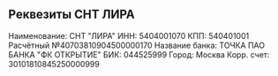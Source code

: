 ## Реквезиты  СНТ ЛИРА
Наименование: СНТ "ЛИРА"
ИНН: 5404001070
КПП: 540401001
Расчётный
№40703810904500000170
Название банка: ТОЧКА ПАО БАНКА "ФК ОТКРЫТИЕ"
БИК: 044525999
Город: Москва
Корр. счет: 30101810845250000999
